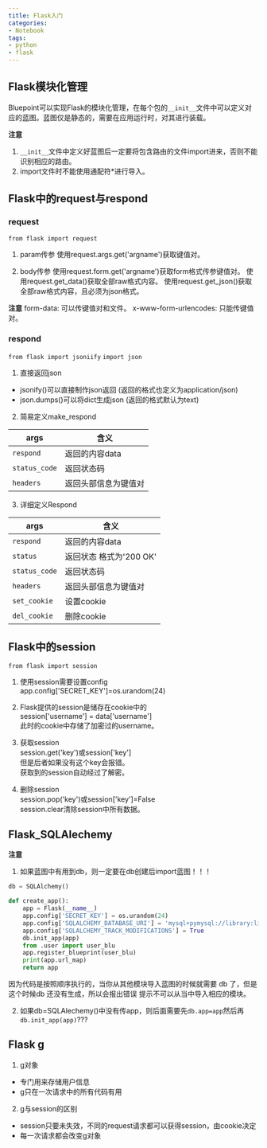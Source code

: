 ```yaml
---
title: Flask入门
categories:
- Notebook
tags:
- python
- flask
---
```


## Flask模块化管理
Bluepoint可以实现Flask的模块化管理，在每个包的`__init__`文件中可以定义对应的蓝图。蓝图仅是静态的，需要在应用运行时，对其进行装载。

**注意**
1. `__init__`文件中定义好蓝图后一定要将包含路由的文件import进来，否则不能识别相应的路由。
2. import文件时不能使用通配符*进行导入。

## Flask中的request与respond

### request
`from flask import request`

1. param传参
使用request.args.get('argname')获取键值对。

2. body传参
使用request.form.get('argname')获取form格式传参键值对。
使用request.get_data()获取全部raw格式内容。
使用request.get_json()获取全部raw格式内容，且必须为json格式。

**注意**
form-data: 可以传键值对和文件。
x-www-form-urlencodes: 只能传键值对。

### respond
`from flask import jsoniify`
`import json`

1. 直接返回json
- jsonify()可以直接制作json返回 (返回的格式也定义为application/json)
- json.dumps()可以将dict生成json (返回的格式默认为text)

2. 简易定义make_respond

| args | 含义 |  
| - | - |  
| `respond` | 返回的内容data |  
| `status_code` | 返回状态码 |  
| `headers` | 返回头部信息为键值对 |  

3. 详细定义Respond

| args | 含义 |  
| - | - |  
| `respond` | 返回的内容data |  
| `status` | 返回状态 格式为'200 OK' |  
| `status_code` | 返回状态码 |  
| `headers` | 返回头部信息为键值对 |  
| `set_cookie` | 设置cookie |  
| `del_cookie` | 删除cookie |  

## Flask中的session
`from flask import session`

1. 使用session需要设置config  
app.config['SECRET_KEY']=os.urandom(24)

2. Flask提供的session是储存在cookie中的  
session['username'] = data['username']  
此时的cookie中存储了加密过的username。

3. 获取session  
session.get('key')或session['key']  
但是后者如果没有这个key会报错。  
获取到的session自动经过了解密。

4. 删除session  
session.pop('key')或session['key']=False  
session.clear清除session中所有数据。

## Flask_SQLAlechemy
**注意**
1. 如果蓝图中有用到db，则一定要在db创建后import蓝图！！！
```py
db = SQLAlchemy()

def create_app():
    app = Flask(__name__)
    app.config['SECRET_KEY'] = os.urandom(24)
    app.config['SQLALCHEMY_DATABASE_URI'] = 'mysql+pymysql://library:library@119.23.107.61:3306/library'
    app.config['SQLALCHEMY_TRACK_MODIFICATIONS'] = True
    db.init_app(app)
    from .user import user_blu
    app.register_blueprint(user_blu)
    print(app.url_map)
    return app
```
因为代码是按照顺序执行的，当你从其他模块导入蓝图的时候就需要 db 了，但是这个时候db 还没有生成，所以会报出错误 提示不可以从当中导入相应的模块。

2. 如果db=SQLAlechemy()中没有传app，则后面需要先`db.app=app`然后再`db.init_app(app)`???

## Flask g

1. g对象
- 专门用来存储用户信息
- g只在一次请求中的所有代码有用

2. g与session的区别
- session只要未失效，不同的request请求都可以获得session，由cookie决定
- 每一次请求都会改变g对象